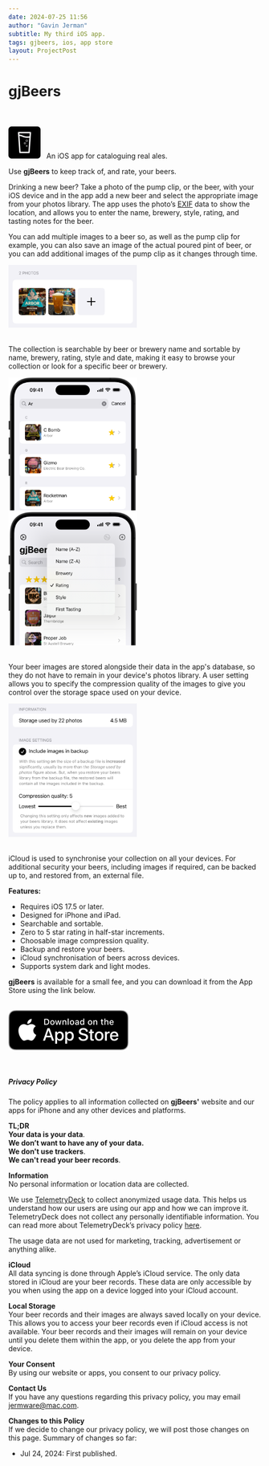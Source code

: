```yaml
---
date: 2024-07-25 11:56
author: "Gavin Jerman"
subtitle: My third iOS app.
tags: gjbeers, ios, app store
layout: ProjectPost
---
```


# gjBeers

<br><br>
<img width="64" height="64" src="/images/gjBeers/gjBeers-icon.png">
&nbsp;&nbsp;An iOS app for cataloguing real ales.

Use **gjBeers** to keep track of, and rate, your beers.

Drinking a new beer? Take a photo of the pump clip, or the beer, with your iOS device and in the app add a new beer and select the appropriate image from your photos library. The app uses the photo’s [EXIF](https://en.wikipedia.org/wiki/Exif) data to show the location, and allows you to enter the name, brewery, style, rating, and tasting notes for the beer.

You can add multiple images to a beer so, as well as the pump clip for example, you can also save an image of the actual poured pint of beer, or you can add additional images of the pump clip as it changes through time.

<img src="/images/gjBeers/0-multiple-images.png" alt="multiple images" width="256">
<br><br>

The collection is searchable by beer or brewery name and sortable by name, brewery, rating, style and date, making it easy to browse your collection or look for a specific beer or brewery.

<img src="/images/gjBeers/1-search-text.png" alt="search text" width="256">
&nbsp;
<img src="/images/gjBeers/2-sort-options.png" alt="sort options" width="256">
<br><br>

Your beer images are stored alongside their data in the app's database, so they do not have to remain in your device's photos library. A user setting allows you to specify the compression quality of the images to give you control over the storage space used on your device.

<img src="/images/gjBeers/3-image-settings.png" alt="image settings" width="256">
<br><br>

iCloud is used to synchronise your collection on all your devices. For additional security your beers, including images if required, can be backed up to, and restored from, an external file.

**Features:**
- Requires iOS 17.5 or later.
- Designed for iPhone and iPad.
- Searchable and sortable.
- Zero to 5 star rating in half-star increments.
- Choosable image compression quality.
- Backup and restore your beers.
- iCloud synchronisation of beers across devices.
- Supports system dark and light modes.

**gjBeers** is available for a small fee, and you can download it from the App Store using the link below.
<br><br>

[![download](/images/Download_on_the_App_Store_Badge_US-UK_RGB_blk_092917.svg)](https://apps.apple.com/app/gjbeers/id1532589621?platform=iphone)

<br><h5 id="privacy">Privacy Policy</h5>

The policy applies to all information collected on **gjBeers'** website and our apps for iPhone and any other devices and platforms.

**TL;DR**  
**Your data is your data**.  
**We don’t want to have any of your data.**  
**We don't use trackers**.  
**We can't read your beer records**.

**Information**  
No personal information or location data are collected.

We use [TelemetryDeck](https://telemetrydeck.com) to collect anonymized usage data. This helps us understand how our users are using our app and how we can improve it. TelemetryDeck does not collect any personally identifiable information. You can read more about TelemetryDeck’s privacy policy [here](https://telemetrydeck.com/privacy).

The usage data are not used for marketing, tracking, advertisement or anything alike.

**iCloud**  
All data syncing is done through Apple’s iCloud service. The only data stored in iCloud are your beer records. These data are only accessible by you when using the app on a device logged into your iCloud account.

**Local Storage**  
Your beer records and their images are always saved locally on your device. This allows you to access your beer records even if iCloud access is not available. Your beer records and their images will remain on your device until you delete them within the app, or you delete the app from your device.

**Your Consent**  
By using our website or apps, you consent to our privacy policy.

**Contact Us**  
If you have any questions regarding this privacy policy, you may email [jermware@mac.com](mailto:jermware@mac.com).

**Changes to this Policy**  
If we decide to change our privacy policy, we will post those changes on this page. Summary of changes so far:

- Jul 24, 2024: First published.

